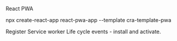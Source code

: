 React PWA

npx create-react-app react-pwa-app --template cra-template-pwa

Register Service worker
Life cycle events - install and activate.
